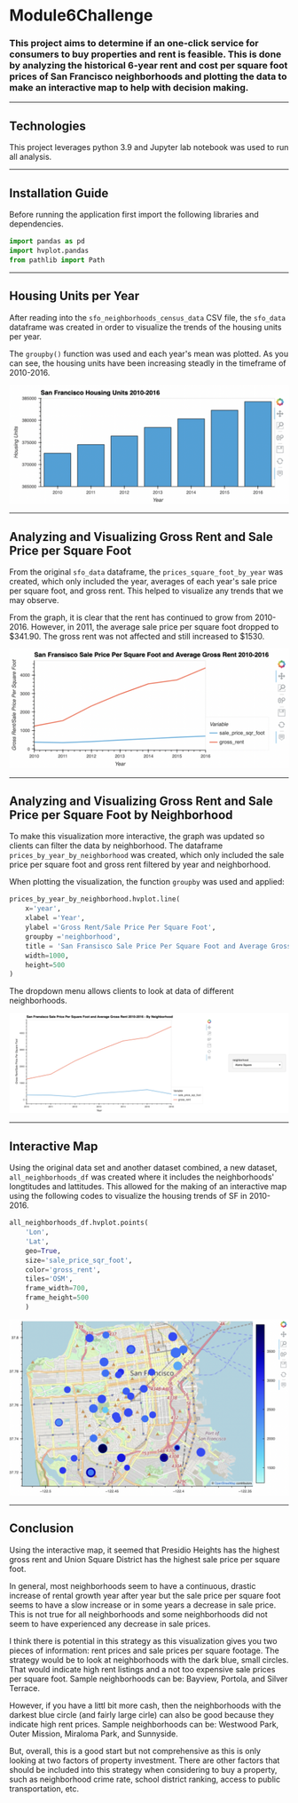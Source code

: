 # Module6Challenge

### This project aims to determine if an one-click service for consumers to buy properties and rent is feasible. This is done by analyzing the historical 6-year rent and cost per square foot prices of San Francisco neighborhoods and plotting the data to make an interactive map to help with decision making.

---

## Technologies

This project leverages python 3.9 and Jupyter lab notebook was used to run all analysis.

---

## Installation Guide

Before running the application first import the following libraries and dependencies.

```python
import pandas as pd
import hvplot.pandas
from pathlib import Path
```

---

## Housing Units per Year

After reading into the `sfo_neighborhoods_census_data` CSV file, the `sfo_data` dataframe was created in order to visualize the trends of the housing units per year.

The `groupby()` function was used and each year's mean was plotted. As you can see, the housing units have been increasing steadly in the timeframe of 2010-2016.

![SF Housing Units](Images/SF_housing.png)

---

## Analyzing and Visualizing Gross Rent and Sale Price per Square Foot

From the original `sfo_data` dataframe, the `prices_square_foot_by_year` was created, which only included the year, averages of each year's sale price per square foot, and gross rent. This helped to visualize any trends that we may observe.

From the graph, it is clear that the rent has continued to grow from 2010-2016. However, in 2011, the average sale price per square foot dropped to $341.90. The gross rent was not affected and still increased to $1530.

![SF Housing prices line](Images/SF_rent_prices_line.png)

---

## Analyzing and Visualizing Gross Rent and Sale Price per Square Foot by Neighborhood

To make this visualization more interactive, the graph was updated so clients can filter the data by neighborhood. The dataframe `prices_by_year_by_neighborhood` was created, which only included the sale price per square foot and gross rent filtered by year and neighborhood.

When plotting the visualization, the function `groupby` was used and applied:

```python
prices_by_year_by_neighborhood.hvplot.line(
    x='year',
    xlabel ='Year',
    ylabel ='Gross Rent/Sale Price Per Square Foot',
    groupby ='neighborhood',
    title = 'San Fransisco Sale Price Per Square Foot and Average Gross Rent 2010-2016 - By Neighborhood',
    width=1000,
    height=500
)
```

The dropdown menu allows clients to look at data of different neighborhoods.

![SF Housing neighborhoods](Images/SF_Alamo.png)

---

## Interactive Map

Using the original data set and another dataset combined, a new dataset, `all_neighborhoods_df` was created where it includes the neighborhoods' longtitudes and lattitudes. This allowed for the making of an interactive map using the following codes to visualize the housing trends of SF in 2010-2016.

```python
all_neighborhoods_df.hvplot.points(
    'Lon',
    'Lat',
    geo=True,
    size='sale_price_sqr_foot',
    color='gross_rent',
    tiles='OSM',
    frame_width=700,
    frame_height=500
    )

```

![SF Rent Prices](Images/SF_rent_prices.png)

---

## Conclusion

Using the interactive map, it seemed that Presidio Heights has the highest gross rent and Union Square District has the highest sale price per square foot.

In general, most neighborhoods seem to have a continuous, drastic increase of rental growth year after year but the sale price per square foot seems to have a slow increase or in some years a decrease in sale price. This is not true for all neighborhoods and some neighborhoods did not seem to have experienced any decrease in sale prices.

I think there is potential in this strategy as this visualization gives you two pieces of information: rent prices and sale prices per square footage. The strategy would be to look at neighborhoods with the dark blue, small circles. That would indicate high rent listings and a not too expensive sale prices per square foot. Sample neighborhoods can be: Bayview, Portola, and Silver Terrace.

However, if you have a littl bit more cash, then the neighborhoods with the darkest blue circle (and fairly large cirle) can also be good because they indicate high rent prices. Sample neighborhoods can be: Westwood Park, Outer Mission, Miraloma Park, and Sunnyside.

But, overall, this is a good start but not comprehensive as this is only looking at two factors of property investment. There are other factors that should be included into this strategy when considering to buy a property, such as neighborhood crime rate, school district ranking, access to public transportation, etc.